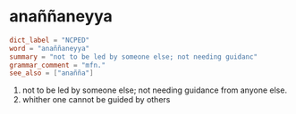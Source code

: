# anaññaneyya

``` toml
dict_label = "NCPED"
word = "anaññaneyya"
summary = "not to be led by someone else; not needing guidanc"
grammar_comment = "mfn."
see_also = ["anañña"]
```

1. not to be led by someone else; not needing guidance from anyone else.
2. whither one cannot be guided by others

